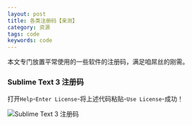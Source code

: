 ---layout: posttitle: 各类注册码【亲测】category: 资源tags: codekeywords: code---本文专门放置平常使用的一些软件的注册码，满足咱屌丝的刚需。### Sublime Text 3 注册码打开`Help`-`Enter License`-将上述代码粘贴-`Use License`-成功！![Sublime Text 3 注册码](http://7xl7o9.com1.z0.glb.clouddn.com/zdxst3r.png)